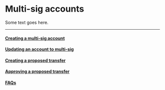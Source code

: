 # Multi-sig accounts

Some text goes here.

---

#### [Creating a multi-sig account](tutorial-creating-multi-sig.md)
#### [Updating an account to multi-sig](tutorial-updating-multi-sig.md)
#### [Creating a proposed transfer](tutorial-creating-proposed-trxn.md)
#### [Approving a proposed transfer](tutorial-approving-proposed-trxn.md)
#### [FAQs](FAQs.md)